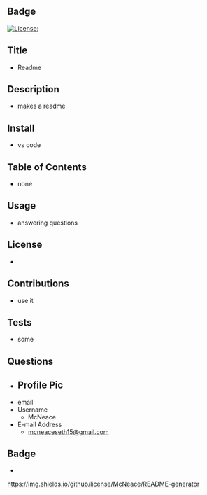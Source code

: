 
## Badge 
  [![License: ](https://img.shields.io/badge/License--blue.svg)](https://opensource.org/licenses/)
## Title
  * Readme
## Description
  * makes a readme
## Install
  * vs code
## Table of Contents
  * none
## Usage
  * answering questions
## License
  * 
## Contributions
  * use it
## Tests
  * some
## Questions
  * Profile Pic
    - 
  * email
  * Username
    - McNeace
  * E-mail Address
    - mcneaceseth15@gmail.com
## Badge
  * 
 https://img.shields.io/github/license/McNeace/README-generator
